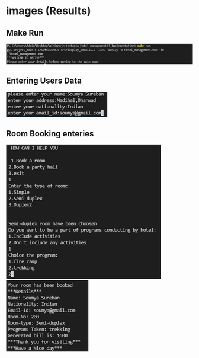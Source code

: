 # images (Results)
## Make Run
![screen](https://github.com/soumya1349/stepin_Hotel-management/blob/ff0812a019cfc9ebfeaf69a9d6ce1402d2ae804b/6_ImagesAndVideos/make%20run.PNG)

## Entering Users Data
![screen](https://github.com/soumya1349/stepin_Hotel-management/blob/main/6_ImagesAndVideos/Entering%20data.PNG)

## Room Booking enteries
![screen](https://github.com/soumya1349/stepin_Hotel-management/blob/d055eecd940c28314944e5fae8296254258d38dd/6_ImagesAndVideos/features%20provided.PNG)
![screen](https://github.com/soumya1349/stepin_Hotel-management/blob/61b86ace6d2c53d17e379c97ca7081cc85f04ce4/6_ImagesAndVideos/Details%20of%20Booking.PNG)
